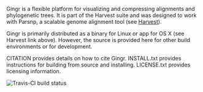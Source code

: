 Gingr is a flexible platform for visualizing and compressing alignments and
phylogenetic trees. It is part of the Harvest suite and was designed to work
with Parsnp, a scalable genome alignment tool (see
[Harvest](https://github.com/marbl/harvest)).

Gingr is primarily distributed as a binary for Linux or app for OS X
(see Harvest link above). However, the source is
provided here for other build environments or for development.

CITATION provides details on how to cite Gingr.
INSTALL.txt provides instructions for building from source and installing.
LICENSE.txt provides licensing information.

![Travis-CI build status](https://travis-ci.org/marbl/gingr.svg?branch=master)
